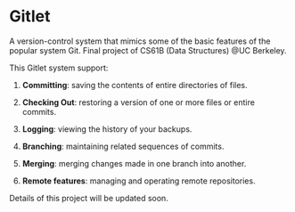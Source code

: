 # Gitlet

A version-control system that mimics some of the basic features of the popular system Git. Final project of CS61B (Data Structures) @UC Berkeley.

This Gitlet system support:

1. **Committing**: saving the contents of entire directories of files.

2. **Checking Out**: restoring a version of one or more files or entire commits.

3. **Logging**: viewing the history of your backups.

4. **Branching**: maintaining related sequences of commits.

5. **Merging**: merging changes made in one branch into another.

6. **Remote features**: managing and operating remote repositories.

Details of this project will be updated soon.